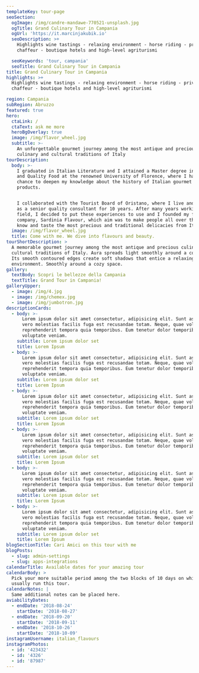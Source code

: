 ```yaml
---
templateKey: tour-page
seoSection:
  ogImage: /img/candre-mandawe-770521-unsplash.jpg
  ogTitle: Grand Culinary Tour in Campania
  ogUrl: 'https://it.marcinjakubik.io'
  seoDescription: >+
    Highlights wine tastings - relaxing environment - horse riding - private
    chaffeur - boutique hotels and high-level agriturismi

  seoKeywords: 'tour, campania'
  seoTitle: Grand Culinary Tour in Campania
title: Grand Culinary Tour in Campania
highlights: >+
  Highlights wine tastings - relaxing environment - horse riding - private
  chaffeur - boutique hotels and high-level agriturismi

region: Campania
subRegion: Abruzzo
featured: true
hero:
  ctaLink: /
  ctaText: ask me more
  heroBgOverlay: true
  image: /img/flavor_wheel.jpg
  subtitle: >-
    An unforgettable gourmet journey among the most antique and precious
    culinary and cultural traditions of Italy
tourDescription:
  body: >-
    I graduated in Italian Literature and I attained a Master degree in Gourmet
    and Quality Food at the renowned University of Florence, where I had the
    chance to deepen my knowledge about the history of Italian gourmet culture
    products. 


    I collaborated with the Tourist Board of Oristano, where I live and I worked
    as a senior quality consultant for 10 years. After many years working in the
    field, I decided to put these experiences to use and I founded my first own
    company, Sardinia Flavour, which aim was to make people all over the world
    know and taste the most precious and traditional delicacies from Italy.
  image: /img/flavor_wheel.jpg
  title: Come with me. We dive into flavours and beauty.
tourShortDescription: >
  A memorable gourmet journey among the most antique and precious culinary and
  cultural traditions of Italy. Aura spreads light smoothly around a cozy space.
  Its smooth contoured edges create soft shadows that entice a relaxing
  environment. Smoothly around a cozy space.
gallery:
  textBody: Scopri le bellezze della Campania
  textTitle: Grand Tour in Campania!
galleryUpper:
  - image: /img/4.jpg
  - image: /img/chemex.jpg
  - image: /img/jumbotron.jpg
descriptionCards:
  - body: >-
      Lorem ipsum dolor sit amet consectetur, adipisicing elit. Sunt asperiores,
      vero molestias facilis fuga est recusandae totam. Neque, quae voluptatibus
      reprehenderit tempora quia temporibus. Eum tenetur dolor temporibus
      voluptate veniam.
    subtitle: Lorem ipsum dolor set
    title: Lorem Ipsum
  - body: >-
      Lorem ipsum dolor sit amet consectetur, adipisicing elit. Sunt asperiores,
      vero molestias facilis fuga est recusandae totam. Neque, quae voluptatibus
      reprehenderit tempora quia temporibus. Eum tenetur dolor temporibus
      voluptate veniam.
    subtitle: Lorem ipsum dolor set
    title: Lorem Ipsum
  - body: >-
      Lorem ipsum dolor sit amet consectetur, adipisicing elit. Sunt asperiores,
      vero molestias facilis fuga est recusandae totam. Neque, quae voluptatibus
      reprehenderit tempora quia temporibus. Eum tenetur dolor temporibus
      voluptate veniam.
    subtitle: Lorem ipsum dolor set
    title: Lorem Ipsum
  - body: >-
      Lorem ipsum dolor sit amet consectetur, adipisicing elit. Sunt asperiores,
      vero molestias facilis fuga est recusandae totam. Neque, quae voluptatibus
      reprehenderit tempora quia temporibus. Eum tenetur dolor temporibus
      voluptate veniam.
    subtitle: Lorem ipsum dolor set
    title: Lorem Ipsum
  - body: >-
      Lorem ipsum dolor sit amet consectetur, adipisicing elit. Sunt asperiores,
      vero molestias facilis fuga est recusandae totam. Neque, quae voluptatibus
      reprehenderit tempora quia temporibus. Eum tenetur dolor temporibus
      voluptate veniam.
    subtitle: Lorem ipsum dolor set
    title: Lorem Ipsum
  - body: >-
      Lorem ipsum dolor sit amet consectetur, adipisicing elit. Sunt asperiores,
      vero molestias facilis fuga est recusandae totam. Neque, quae voluptatibus
      reprehenderit tempora quia temporibus. Eum tenetur dolor temporibus
      voluptate veniam.
    subtitle: Lorem ipsum dolor set
    title: Lorem Ipsum
blogSectionTitle: Cari Amici on this tour with me
blogPosts:
  - slug: admin-settings
  - slug: apps-integrations
calendarTitle: Available dates for your amazing tour
calendarBody: >
  Pick your more suitable period among the two blocks of 10 days on which I
  usually run this tour.
calendarNotes: |
  Same additional notes can be placed here.
aviabilityDates:
  - endDate: '2018-08-24'
    startDate: '2018-08-27'
  - endDate: '2018-09-20'
    startDate: '2018-09-11'
  - endDate: '2018-10-26'
    startDate: '2018-10-09'
instagramUsername: italian_flavours
instagramPhotos:
  - id: '423432'
  - id: '4326'
  - id: '87987'
---
```



